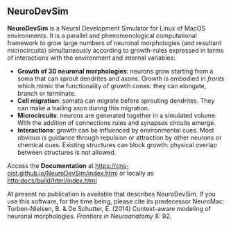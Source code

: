 NeuroDevSim  
----------------  

**NeuroDevSim** is a Neural Development Simulator for Linux of MacOS environments. It is a parallel and phenomenological computational framework to grow large numbers of  neuronal morphologies (and resultant microcircuits) simultaneously according to growth-rules expressed in terms of interactions with the environment and internal variables:  

- **Growth of 3D neuronal morphologies**: neurons grow starting from a soma that can sprout dendrites and axons. Growth is embodied in *fronts* which mimic the functionality of growth cones: they can elongate, branch or terminate.    
- **Cell migration**: somata can migrate before sprouting dendrites. They can make a trailing axon during this migration.  
- **Microcircuits**: neurons are generated together in a simulated volume. With the addition of connections rules and synapses circuits emerge.  
- **Interactions**: growth can be influenced by environmental cues. Most obvious is guidance through repulsion or attraction by other neurons or chemical cues. Existing structures can block growth: physical overlap between structures is not allowed.  

Access the **Documentation** at https://cns-oist.github.io/NeuroDevSim/index.html or locally as <http:docs/build/html/index.html>

At present no publication is available that describes NeuroDevSim. If you use this software, for the time being, please cite its predecessor NeuroMac:  Torben-Nielsen, B. & De Schutter, E. (2014) Context-aware modeling of neuronal morphologies. *Frontiers in Neuroanatomy* 8: 92.

